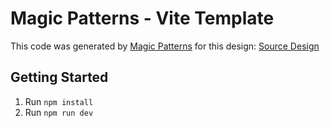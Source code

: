 # Magic Patterns - Vite Template

This code was generated by [Magic Patterns](https://magicpatterns.com) for this design: [Source Design](https://www.magicpatterns.com/c/kkzll1tkcdxlwoybxg86jv)

## Getting Started

1. Run `npm install`
2. Run `npm run dev`
